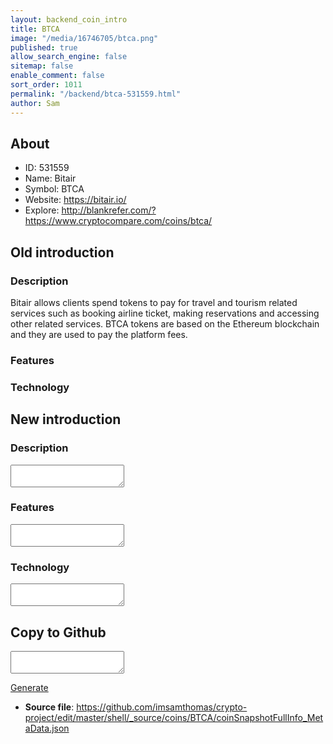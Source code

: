 ```yaml
---
layout: backend_coin_intro
title: BTCA
image: "/media/16746705/btca.png"
published: true
allow_search_engine: false
sitemap: false
enable_comment: false
sort_order: 1011
permalink: "/backend/btca-531559.html"
author: Sam
---
```


## About

- ID: 531559
- Name: Bitair
- Symbol: BTCA
- Website: https://bitair.io/
- Explore: http://blankrefer.com/?https://www.cryptocompare.com/coins/btca/


## Old introduction

### Description

<p>Bitair allows clients spend tokens to pay for travel and tourism related services such as booking airline ticket, making reservations and accessing other related services. BTCA tokens are based on the Ethereum blockchain and they are used to pay the platform fees.</p>

### Features


### Technology




## New introduction


### Description
<textarea id="meta_description" name="description"></textarea>

### Features
<textarea id="meta_features" name="features"></textarea>

### Technology
<textarea id="meta_technology" name="technology"></textarea>


## Copy to Github

<textarea id="coinsnapshotfullinfo_metadata"></textarea>

<a href="#gen" onclick="generateMetaDatJson()">Generate</a>

- **Source file**: <a href="https://github.com/imsamthomas/crypto-project/edit/master/shell/_source/coins/BTCA/coinSnapshotFullInfo_MetaData.json">https://github.com/imsamthomas/crypto-project/edit/master/shell/_source/coins/BTCA/coinSnapshotFullInfo_MetaData.json</a>

